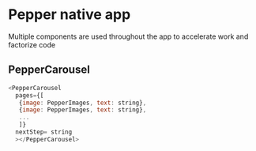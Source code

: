 # Pepper native app
Multiple components are used throughout the app to accelerate work and factorize code

## PepperCarousel
```javascript
<PepperCarousel 
  pages={[
   {image: PepperImages, text: string},
   {image: PepperImages, text: string},
   ...
   ]}
  nextStep= string
  ></PepperCarousel>
```
